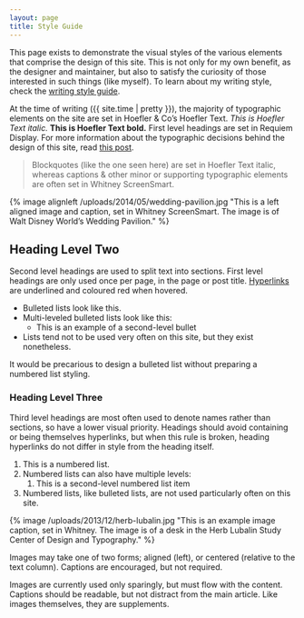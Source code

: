 ```yaml
---
layout: page
title: Style Guide
---
```


This page exists to demonstrate the visual styles of the various elements that comprise the design of this site. This is not only for my own benefit, as the designer and maintainer, but also to satisfy the curiosity of those interested in such things (like myself). To learn about my writing style, check the [writing style guide](/styleguide/writing).

At the time of writing ({{ site.time | pretty }}), the majority of typographic elements on the site are set in H<span class="caps">oefler</span> &amp; C<span class="caps">o</span>&rsquo;s Hoefler Text. *This is Hoefler Text italic.* **This is Hoefler Text bold.** First level headings are set in Requiem Display. For more information about the typographic decisions behind the design of this site, read [this post](/2013/10/17/read-all-about-it/).

> Blockquotes (like the one seen here) are set in Hoefler Text italic, whereas captions & other minor or supporting typographic elements are often set in Whitney ScreenSmart.

{% image alignleft /uploads/2014/05/wedding-pavilion.jpg "This is a left aligned image and caption, set in Whitney ScreenSmart. The image is of Walt Disney World’s Wedding Pavilion." %}

## Heading Level Two

Second level headings are used to split text into sections. First level headings are only used once per page, in the page or post title. [Hyperlinks](/styleguide) are underlined and coloured red when hovered.

- Bulleted lists look like this.
- Multi-leveled bulleted lists look like this:
	- This is an example of a second-level bullet
- Lists tend not to be used very often on this site, but they exist nonetheless.

It would be precarious to design a bulleted list without preparing a numbered list styling.

### Heading Level Three
Third level headings are most often used to denote names rather than sections, so have a lower visual priority. Headings should avoid containing or being themselves hyperlinks, but when this rule is broken, heading hyperlinks do not differ in style from the heading itself.

1. This is a numbered list.
2. Numbered lists can also have multiple levels:
	1. This is a second-level numbered list item
3. Numbered lists, like bulleted lists, are not used particularly often on this site.

{% image /uploads/2013/12/herb-lubalin.jpg "This is an example image caption, set in Whitney. The image is of a desk in the Herb Lubalin Study Center of Design and Typography." %}

Images may take one of two forms; aligned (left), or centered (relative to the text column). Captions are encouraged, but not required.

Images are currently used only sparingly, but must flow with the content. Captions should be readable, but not distract from the main article. Like images themselves, they are supplements.
